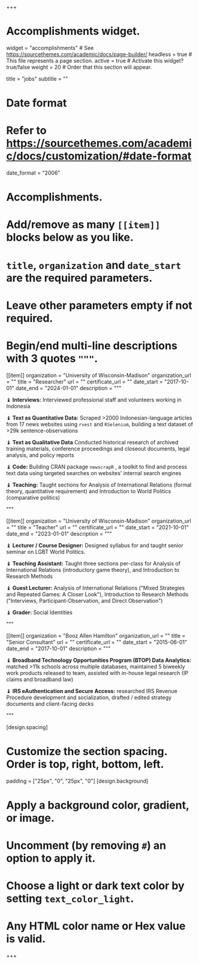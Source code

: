 +++
# Accomplishments widget.
widget = "accomplishments"  # See https://sourcethemes.com/academic/docs/page-builder/
headless = true  # This file represents a page section.
active = true  # Activate this widget? true/false
weight = 20  # Order that this section will appear.

title = "jobs"
subtitle = ""

# Date format
#   Refer to https://sourcethemes.com/academic/docs/customization/#date-format
date_format = "2006"

# Accomplishments.
#   Add/remove as many `[[item]]` blocks below as you like.
#   `title`, `organization` and `date_start` are the required parameters.
#   Leave other parameters empty if not required.
#   Begin/end multi-line descriptions with 3 quotes `"""`.

[[item]]
  organization = "University of Wisconsin-Madison"
  organization_url = ""
  title = "Researcher"
  url = ""
  certificate_url = ""
  date_start = "2017-10-01"
  date_end = "2024-01-01"
  description = """
  
  ♝ **Interviews:** Interviewed professional staff and volunteers working in Indonesia
  
  ♝ **Text as Quantitative Data:** Scraped >2000 Indonesian-language articles from 17 news websites using <code>rvest</code> and <code>RSelenium</code>, building a text dataset of >29k sentence-observations

  ♝ **Text as Qualitative Data** Conducted historical research of archived training materials, conference proceedings and closeout documents, legal analysis, and policy reports
  
  ♝ **Code:** Building CRAN package <code>newscrapR</code> , a toolkit to find and process text data using targeted searches on websites' internal search engines

  ♝ **Teaching:** Taught sections for Analysis of International Relations (formal theory, quantitative requirement) and Introduction to World Politics (comparative politics)

  """
  
  [[item]]
  organization = "University of Wisconsin-Madison"
  organization_url = ""
  title = "Teacher"
  url = ""
  certificate_url = ""
  date_start = "2021-10-01"
  date_end = "2023-01-01"
  description = """
  
  ♝ **Lecturer / Course Designer:** Designed syllabus for and taught senior seminar on LGBT World Politics.
  
  ♝ **Teaching Assistant:** Taught three sections per-class for Analysis of International Relations (introductory game theory), and Introduction to Research Methods

  ♝ **Guest Lecturer:** Analysis of International Relations ("Mixed Strategies and Repeated Games: A Closer Look"), Introduction to Research Methods ("Interviews, Participant-Observation, and Direct Observation")
  
  ♝ **Grader:** Social Identities

  """
  
  
  
  [[item]]
  organization = "Booz Allen Hamilton"
  organization_url = ""
  title = "Senior Consultant"
  url = ""
  certificate_url = ""
  date_start = "2015-06-01"
  date_end = "2017-10-01"
  description = """
  
  ♝ **Broadband Technology Opportunities Program (BTOP) Data Analytics:** matched >11k schools across multiple databases, maintained 5 biweekly work products released to team, assisted with in-house legal research (IP claims and broadband law)
  
  ♝ **IRS eAuthentication and Secure Access:** researched IRS Revenue Procedure development and socialization, drafted / edited strategy documents and client-facing decks  

  """
  
  


[design.spacing]
  # Customize the section spacing. Order is top, right, bottom, left.
  padding = ["25px", "0", "25px", "0"]
[design.background]
  # Apply a background color, gradient, or image.
  #   Uncomment (by removing `#`) an option to apply it.
  #   Choose a light or dark text color by setting `text_color_light`.
  #   Any HTML color name or Hex value is valid.
  
  
+++
